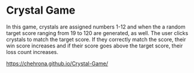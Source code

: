 # Crystal Game
 
In this game, crystals are assigned numbers 1-12 and when the a random target score ranging from 19 to 120 are generated, as well. The user clicks crystals to match the target score. If they correctly match the score, their win score increases and if their score goes above the target score, their loss count increases.

https://chehrona.github.io/Crystal-Game/
